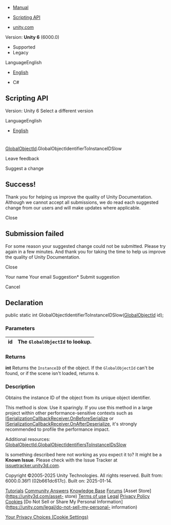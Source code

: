 [ ]()

  * [Manual](../Manual/index.html)
  * [Scripting API](../ScriptReference/index.html)

  * [unity.com](https://unity.com/)

Version: **Unity 6** (6000.0)

  * Supported
  * Legacy

LanguageEnglish

  * [English]()

  * C#

[ ](https://docs.unity3d.com)

## Scripting API

Version: Unity 6 Select a different version

LanguageEnglish

  * [English]()

#
[GlobalObjectId](GlobalObjectId.html).GlobalObjectIdentifierToInstanceIDSlow

Leave feedback

Suggest a change

## Success!

Thank you for helping us improve the quality of Unity Documentation. Although
we cannot accept all submissions, we do read each suggested change from our
users and will make updates where applicable.

Close

## Submission failed

For some reason your suggested change could not be submitted. Please <a>try
again</a> in a few minutes. And thank you for taking the time to help us
improve the quality of Unity Documentation.

Close

Your name Your email Suggestion* Submit suggestion

Cancel

[ ]()

## Declaration

public static int
GlobalObjectIdentifierToInstanceIDSlow([GlobalObjectId](GlobalObjectId.html)
id);

### Parameters

id | The `GlobalObjectId` to lookup.  
---|---  
  
### Returns

**int** Returns the `InstanceID` of the object. If the `GlobalObjectId` can't
be found, or if the scene isn't loaded, returns `0`.

### Description

Obtains the instance ID of the object from its unique object identifier.

This method is slow. Use it sparingly. If you use this method in a large
project within other performance-sensitive contexts such as
[ISerializationCallbackReceiver.OnBeforeSerialize](ISerializationCallbackReceiver.OnBeforeSerialize.html)
or
[ISerializationCallbackReceiver.OnAfterDeserialize](ISerializationCallbackReceiver.OnAfterDeserialize.html),
it's strongly recommended to profile the performance impact.  
  
Additional resources:
[GlobalObjectId.GlobalObjectIdentifiersToInstanceIDsSlow](GlobalObjectId.GlobalObjectIdentifiersToInstanceIDsSlow.html)

Is something described here not working as you expect it to? It might be a
**Known Issue**. Please check with the Issue Tracker at
[issuetracker.unity3d.com](https://issuetracker.unity3d.com).

Copyright ©2005-2025 Unity Technologies. All rights reserved. Built from:
6000.0.36f1 (02b661dc617c). Built on: 2025-01-14.

[Tutorials](https://unity3d.com/learn) [Community
Answers](https://answers.unity3d.com) [Knowledge
Base](https://support.unity3d.com/hc/en-us)
[Forums](https://forum.unity3d.com) [Asset Store](https://unity3d.com/asset-
store) [Terms of use](https://docs.unity3d.com/Manual/TermsOfUse.html)
[Legal](https://unity.com/legal) [Privacy
Policy](https://unity.com/legal/privacy-policy)
[Cookies](https://unity.com/legal/cookie-policy) [Do Not Sell or Share My
Personal Information](https://unity.com/legal/do-not-sell-my-personal-
information)

[Your Privacy Choices (Cookie Settings)](javascript:void\(0\);)

